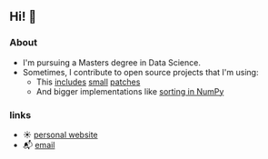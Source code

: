 ## Hi! 👋

### About

- I'm pursuing a Masters degree in Data Science.
- Sometimes, I contribute to open source projects that I'm using:
  - This [includes](https://github.com/cython/cython/pull/6680) [small](https://github.com/streamlit/streamlit/issues/6277) [patches]( https://github.com/scientific-python/spin/issues/268) 
  - And bigger implementations like [sorting in NumPy](https://github.com/numpy/numpy/pull/29208)
  
### links

- ☀️ [personal website](https://moritz-gross.github.io/)
- 📬 [email](mailto:hi@mgross.dev)
